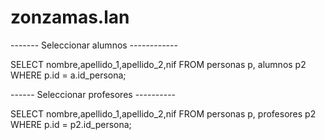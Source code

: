# zonzamas.lan

------- Seleccionar alumnos ------------

SELECT nombre,apellido_1,apellido_2,nif 
FROM personas p, alumnos p2
WHERE p.id = a.id_persona;

------ Seleccionar profesores ----------

SELECT nombre,apellido_1,apellido_2,nif 
FROM personas p, profesores p2
WHERE p.id = p2.id_persona;

